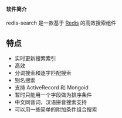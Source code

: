 #### 软件简介



redis-search 是一款基于 [Redis](http://www.oschina.net/p/redis) 的高效搜索组件

## 特点

- 实时更新搜索索引
- 高效
- 分词搜索和逐字匹配搜索
- 别名搜索
- 支持 ActiveRecord 和 Mongoid
- 暂时只能用一个字段做为排序条件
- 中文同音词，汉语拼音搜索支持
- 可以用一些简单的附加条件组合搜索